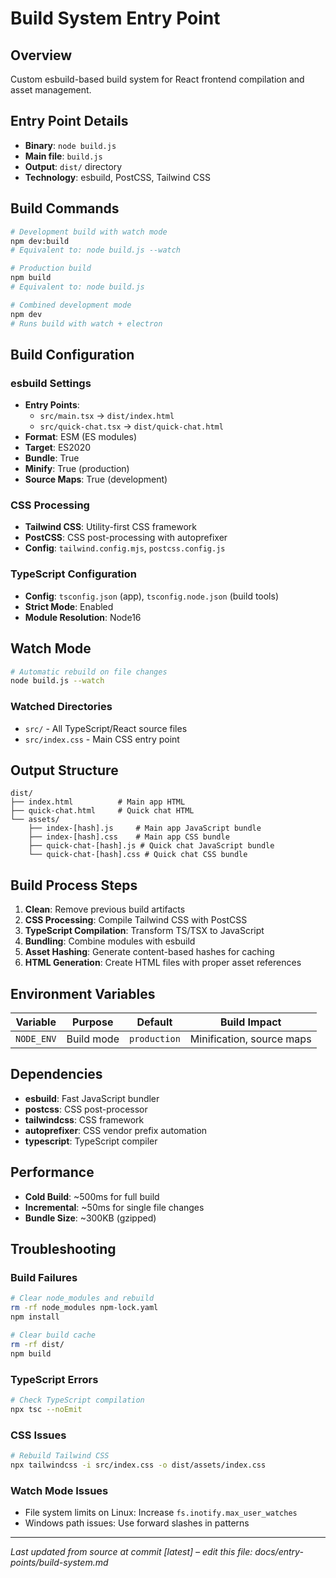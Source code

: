 # Build System Entry Point

## Overview
Custom esbuild-based build system for React frontend compilation and asset management.

## Entry Point Details
- **Binary**: `node build.js`
- **Main file**: `build.js`
- **Output**: `dist/` directory
- **Technology**: esbuild, PostCSS, Tailwind CSS

## Build Commands
```bash
# Development build with watch mode
npm dev:build
# Equivalent to: node build.js --watch

# Production build
npm build
# Equivalent to: node build.js

# Combined development mode
npm dev
# Runs build with watch + electron
```

## Build Configuration

### esbuild Settings
- **Entry Points**: 
  - `src/main.tsx` → `dist/index.html`
  - `src/quick-chat.tsx` → `dist/quick-chat.html`
- **Format**: ESM (ES modules)
- **Target**: ES2020
- **Bundle**: True
- **Minify**: True (production)
- **Source Maps**: True (development)

### CSS Processing
- **Tailwind CSS**: Utility-first CSS framework
- **PostCSS**: CSS post-processing with autoprefixer
- **Config**: `tailwind.config.mjs`, `postcss.config.js`

### TypeScript Configuration
- **Config**: `tsconfig.json` (app), `tsconfig.node.json` (build tools)
- **Strict Mode**: Enabled
- **Module Resolution**: Node16

## Watch Mode
```bash
# Automatic rebuild on file changes
node build.js --watch
```

### Watched Directories
- `src/` - All TypeScript/React source files
- `src/index.css` - Main CSS entry point

## Output Structure
```
dist/
├── index.html          # Main app HTML
├── quick-chat.html     # Quick chat HTML
└── assets/
    ├── index-[hash].js     # Main app JavaScript bundle
    ├── index-[hash].css    # Main app CSS bundle
    ├── quick-chat-[hash].js # Quick chat JavaScript bundle
    └── quick-chat-[hash].css # Quick chat CSS bundle
```

## Build Process Steps
1. **Clean**: Remove previous build artifacts
2. **CSS Processing**: Compile Tailwind CSS with PostCSS
3. **TypeScript Compilation**: Transform TS/TSX to JavaScript
4. **Bundling**: Combine modules with esbuild
5. **Asset Hashing**: Generate content-based hashes for caching
6. **HTML Generation**: Create HTML files with proper asset references

## Environment Variables
| Variable | Purpose | Default | Build Impact |
|----------|---------|---------|--------------|
| `NODE_ENV` | Build mode | `production` | Minification, source maps |

## Dependencies
- **esbuild**: Fast JavaScript bundler
- **postcss**: CSS post-processor
- **tailwindcss**: CSS framework
- **autoprefixer**: CSS vendor prefix automation
- **typescript**: TypeScript compiler

## Performance
- **Cold Build**: ~500ms for full build
- **Incremental**: ~50ms for single file changes
- **Bundle Size**: ~300KB (gzipped)

## Troubleshooting

### Build Failures
```bash
# Clear node_modules and rebuild
rm -rf node_modules npm-lock.yaml
npm install

# Clear build cache
rm -rf dist/
npm build
```

### TypeScript Errors
```bash
# Check TypeScript compilation
npx tsc --noEmit
```

### CSS Issues
```bash
# Rebuild Tailwind CSS
npx tailwindcss -i src/index.css -o dist/assets/index.css
```

### Watch Mode Issues
- File system limits on Linux: Increase `fs.inotify.max_user_watches`
- Windows path issues: Use forward slashes in patterns

---
*Last updated from source at commit [latest] – edit this file: docs/entry-points/build-system.md*